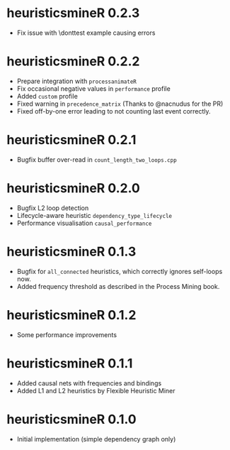 # heuristicsmineR 0.2.3

* Fix issue with \donttest example causing errors

# heuristicsmineR 0.2.2

* Prepare integration with `processanimateR`  
* Fix occasional negative values in `performance` profile
* Added `custom` profile
* Fixed warning in  `precedence_matrix` (Thanks to @nacnudus for the PR)
* Fixed off-by-one error leading to not counting last event correctly.

# heuristicsmineR 0.2.1

* Bugfix buffer over-read in `count_length_two_loops.cpp`

# heuristicsmineR 0.2.0

* Bugfix L2 loop detection
* Lifecycle-aware heuristic `dependency_type_lifecycle`
* Performance visualisation `causal_performance`

# heuristicsmineR 0.1.3

* Bugfix for `all_connected` heuristics, which correctly ignores self-loops now.
* Added frequency threshold as described in the Process Mining book.

# heuristicsmineR 0.1.2

* Some performance improvements

# heuristicsmineR 0.1.1

* Added causal nets with frequencies and bindings
* Added L1 and L2 heuristics by Flexible Heuristic Miner

# heuristicsmineR 0.1.0

* Initial implementation (simple dependency graph only)
